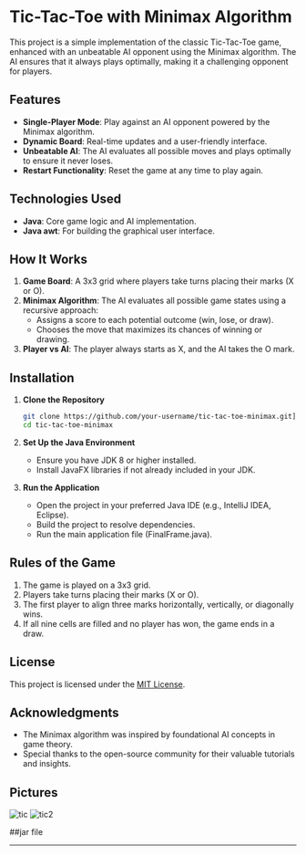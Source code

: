# Tic-Tac-Toe with Minimax Algorithm

This project is a simple implementation of the classic Tic-Tac-Toe game, enhanced with an unbeatable AI opponent using the Minimax algorithm. The AI ensures that it always plays optimally, making it a challenging opponent for players.

## Features

- **Single-Player Mode**: Play against an AI opponent powered by the Minimax algorithm.
- **Dynamic Board**: Real-time updates and a user-friendly interface.
- **Unbeatable AI**: The AI evaluates all possible moves and plays optimally to ensure it never loses.
- **Restart Functionality**: Reset the game at any time to play again.

## Technologies Used

- **Java**: Core game logic and AI implementation.
- **Java awt**: For building the graphical user interface.

## How It Works

1. **Game Board**: A 3x3 grid where players take turns placing their marks (X or O).
2. **Minimax Algorithm**: The AI evaluates all possible game states using a recursive approach:
   - Assigns a score to each potential outcome (win, lose, or draw).
   - Chooses the move that maximizes its chances of winning or drawing.
3. **Player vs AI**: The player always starts as X, and the AI takes the O mark.

## Installation

1. **Clone the Repository**

   ```bash
   git clone https://github.com/your-username/tic-tac-toe-minimax.git](https://github.com/Achu-Worifung/Tic-Tac-Toe-game.git)
   cd tic-tac-toe-minimax
   ```

2. **Set Up the Java Environment**

   - Ensure you have JDK 8 or higher installed.
   - Install JavaFX libraries if not already included in your JDK.

3. **Run the Application**

   - Open the project in your preferred Java IDE (e.g., IntelliJ IDEA, Eclipse).
   - Build the project to resolve dependencies.
   - Run the main application file (FinalFrame.java).

## Rules of the Game

1. The game is played on a 3x3 grid.
2. Players take turns placing their marks (X or O).
3. The first player to align three marks horizontally, vertically, or diagonally wins.
4. If all nine cells are filled and no player has won, the game ends in a draw.


## License

This project is licensed under the [MIT License](LICENSE).

## Acknowledgments

- The Minimax algorithm was inspired by foundational AI concepts in game theory.
- Special thanks to the open-source community for their valuable tutorials and insights.

## Pictures
![tic](https://github.com/user-attachments/assets/bbd24228-1b3a-493f-960a-69293572758c)
![tic2](https://github.com/user-attachments/assets/d1df7c00-90bc-4b74-b7c8-8e36c1be3afa)

##jar file

---


